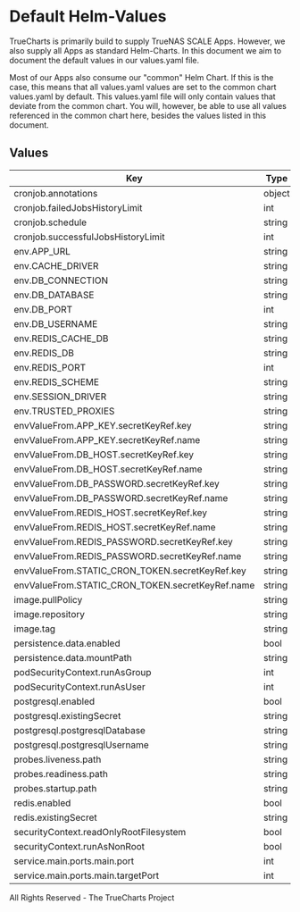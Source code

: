 # Default Helm-Values

TrueCharts is primarily build to supply TrueNAS SCALE Apps.
However, we also supply all Apps as standard Helm-Charts. In this document we aim to document the default values in our values.yaml file.

Most of our Apps also consume our "common" Helm Chart.
If this is the case, this means that all values.yaml values are set to the common chart values.yaml by default. This values.yaml file will only contain values that deviate from the common chart.
You will, however, be able to use all values referenced in the common chart here, besides the values listed in this document.

## Values

| Key | Type | Default | Description |
|-----|------|---------|-------------|
| cronjob.annotations | object | `{}` |  |
| cronjob.failedJobsHistoryLimit | int | `5` |  |
| cronjob.schedule | string | `"0 3 * * *"` |  |
| cronjob.successfulJobsHistoryLimit | int | `2` |  |
| env.APP_URL | string | `""` |  |
| env.CACHE_DRIVER | string | `"redis"` |  |
| env.DB_CONNECTION | string | `"pgsql"` |  |
| env.DB_DATABASE | string | `"firefly"` |  |
| env.DB_PORT | int | `5432` |  |
| env.DB_USERNAME | string | `"firefly"` |  |
| env.REDIS_CACHE_DB | string | `"1"` |  |
| env.REDIS_DB | string | `"0"` |  |
| env.REDIS_PORT | int | `6379` |  |
| env.REDIS_SCHEME | string | `"tcp"` |  |
| env.SESSION_DRIVER | string | `"redis"` |  |
| env.TRUSTED_PROXIES | string | `"172.16.0.0/16"` |  |
| envValueFrom.APP_KEY.secretKeyRef.key | string | `"APP_KEY"` |  |
| envValueFrom.APP_KEY.secretKeyRef.name | string | `"fireflyiii-secrets"` |  |
| envValueFrom.DB_HOST.secretKeyRef.key | string | `"plainhost"` |  |
| envValueFrom.DB_HOST.secretKeyRef.name | string | `"dbcreds"` |  |
| envValueFrom.DB_PASSWORD.secretKeyRef.key | string | `"postgresql-password"` |  |
| envValueFrom.DB_PASSWORD.secretKeyRef.name | string | `"dbcreds"` |  |
| envValueFrom.REDIS_HOST.secretKeyRef.key | string | `"plainhost"` |  |
| envValueFrom.REDIS_HOST.secretKeyRef.name | string | `"rediscreds"` |  |
| envValueFrom.REDIS_PASSWORD.secretKeyRef.key | string | `"redis-password"` |  |
| envValueFrom.REDIS_PASSWORD.secretKeyRef.name | string | `"rediscreds"` |  |
| envValueFrom.STATIC_CRON_TOKEN.secretKeyRef.key | string | `"STATIC_CRON_TOKEN"` |  |
| envValueFrom.STATIC_CRON_TOKEN.secretKeyRef.name | string | `"fireflyiii-secrets"` |  |
| image.pullPolicy | string | `"IfNotPresent"` |  |
| image.repository | string | `"tccr.io/truecharts/fireflyiii-core"` |  |
| image.tag | string | `"v5.6.13@sha256:df9474b6dae556d71f19609a74712869e94316b0380709e672b120158fc4324a"` |  |
| persistence.data.enabled | bool | `true` |  |
| persistence.data.mountPath | string | `"/var/www/html/storage/upload"` |  |
| podSecurityContext.runAsGroup | int | `0` |  |
| podSecurityContext.runAsUser | int | `0` |  |
| postgresql.enabled | bool | `true` |  |
| postgresql.existingSecret | string | `"dbcreds"` |  |
| postgresql.postgresqlDatabase | string | `"firefly"` |  |
| postgresql.postgresqlUsername | string | `"firefly"` |  |
| probes.liveness.path | string | `"/login"` |  |
| probes.readiness.path | string | `"/login"` |  |
| probes.startup.path | string | `"/login"` |  |
| redis.enabled | bool | `true` |  |
| redis.existingSecret | string | `"rediscreds"` |  |
| securityContext.readOnlyRootFilesystem | bool | `false` |  |
| securityContext.runAsNonRoot | bool | `false` |  |
| service.main.ports.main.port | int | `10082` |  |
| service.main.ports.main.targetPort | int | `8080` |  |

All Rights Reserved - The TrueCharts Project
